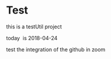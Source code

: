 # Test
this is a testUtil project

today  is 2018-04-24


test the integration of the github in zoom
